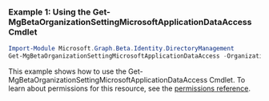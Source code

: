 ### Example 1: Using the Get-MgBetaOrganizationSettingMicrosoftApplicationDataAccess Cmdlet
```powershell
Import-Module Microsoft.Graph.Beta.Identity.DirectoryManagement
Get-MgBetaOrganizationSettingMicrosoftApplicationDataAccess -OrganizationId $organizationId
```
This example shows how to use the Get-MgBetaOrganizationSettingMicrosoftApplicationDataAccess Cmdlet.
To learn about permissions for this resource, see the [permissions reference](/graph/permissions-reference).
